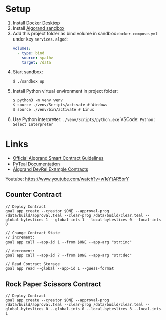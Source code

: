 # Setup

1. Install [Docker Desktop](https://www.docker.com/products/docker-desktop)
2. Install [Algorand sandbox](https://github.com/algorand/sandbox)
3. Add this project folder as bind volume in sandbox `docker-compose.yml` under key `services.algod`:
   ```yml
   volumes:
     - type: bind
       source: <path>
       target: /data
   ```
4. Start sandbox:
   ```txt
   $ ./sandbox up
   ```
5. Install Python virtual environment in project folder:
   ```txt
   $ python3 -m venv venv
   $ source ./venv/Scripts/activate # Windows
   $ source ./venv/bin/activate # Linux
   ```
6. Use Python interpreter: `./venv/Scripts/python.exe`
   VSCode: `Python: Select Interpreter`

# Links

- [Official Algorand Smart Contract Guidelines](https://developer.algorand.org/docs/get-details/dapps/avm/teal/guidelines/)
- [PyTeal Documentation](https://pyteal.readthedocs.io/en/latest/index.html)
- [Algorand DevRel Example Contracts](https://github.com/algorand/smart-contracts)

Youtube: https://www.youtube.com/watch?v=w1eYtAR5brY

## Counter Contract

```
// Deploy Contract
goal app create --creator $ONE --approval-prog /data/build/approval.teal --clear-prog /data/build/clear.teal --global-byteslices 1 --global-ints 1 --local-byteslices 0 --local-ints 0

// Change Contract State
// increment:
goal app call --app-id 1 --from $ONE --app-arg "str:inc"

// decrement:
goal app call --app-id 7 --from $ONE --app-arg "str:dec"

// Read Contract Storage
goal app read --global --app-id 1 --guess-format

```

## Rock Paper Scissors Contract

```
// Deploy Contract
goal app create --creator $ONE --approval-prog /data/build/approval.teal --clear-prog /data/build/clear.teal --global-byteslices 0 --global-ints 0 --local-byteslices 3 --local-ints 1
```

